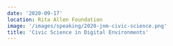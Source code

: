 ```yaml
---
date: '2020-09-17'
location: Rita Allen Foundation 
image: '/images/speaking/2020-jnm-civic-science.png'
title: 'Civic Science in Digital Environments'
---
```


